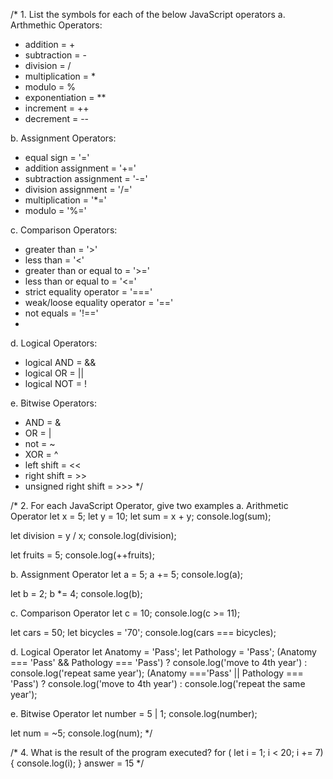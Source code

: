 /* 1. List the symbols for each of the below JavaScript operators
a. Arthmethic Operators:
* addition = +
* subtraction = -
* division = /
* multiplication = *
* modulo = %
* exponentiation = **
* increment = ++
* decrement = --

b. Assignment Operators:
* equal sign = '='
* addition assignment = '+='
* subtraction assignment = '-='
* division assignment = '/='
* multiplication = '*='
* modulo = '%='

c. Comparison Operators:
* greater than = '>'
* less than = '<'
* greater than or equal to = '>='
* less than or equal to = '<='
* strict equality operator = '==='
* weak/loose equality operator = '=='
* not equals = '!=='
*

d. Logical Operators:
* logical AND = &&
* logical OR = ||
* logical NOT = !

e. Bitwise Operators:
* AND = &
* OR = |
* not = ~
* XOR = ^
* left shift = <<
* right shift = >>
* unsigned right shift = >>>
*/


/* 2. For each JavaScript Operator, give two examples
a. Arithmetic Operator
let x = 5;
let y = 10;
 let sum = x + y;
 console.log(sum);

 let division = y / x;
 console.log(division);

 let fruits = 5;
 console.log(++fruits);

 b. Assignment Operator
let a = 5;
 a += 5;
 console.log(a);

 let b = 2;
 b *= 4;
 console.log(b);

c. Comparison Operator
let c = 10;
console.log(c >= 11);

let cars = 50;
let bicycles = '70';
console.log(cars === bicycles);

d. Logical Operator
 let Anatomy = 'Pass';
 let Pathology = 'Pass';
 (Anatomy === 'Pass' && Pathology === 'Pass') ? console.log('move to 4th year') : console.log('repeat same year');
 (Anatomy ==='Pass' || Pathology === 'Pass') ? console.log('move to 4th year') : console.log('repeat the same year');

e. Bitwise Operator
let number = 5 | 1;
console.log(number);

let num = ~5;
console.log(num);
*/

/* 4. What is the result of the program executed?
    for ( let i = 1; i < 20; i += 7) {
        console.log(i);
    }
    answer = 15
*/